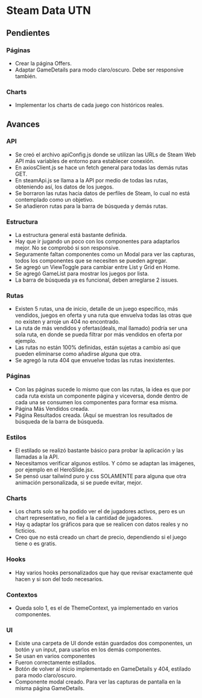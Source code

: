# Steam Data UTN

## Pendientes

### Páginas
- Crear la página Offers.
- Adaptar GameDetails para modo claro/oscuro. Debe ser responsive también.

### Charts
- Implementar los charts de cada juego con históricos reales.

## Avances

### API
- Se creó el archivo apiConfig.js donde se utilizan las URLs de Steam Web API más variables de entorno para establecer conexión.
- En axiosClient.js se hace un fetch general para todas las demás rutas GET.
- En steamApi.js se llama a la API por medio de todas las rutas, obteniendo así, los datos de los juegos.
- Se borraron las rutas hacia datos de perfiles de Steam, lo cual no está contemplado como un objetivo.
- Se añadieron rutas para la barra de búsqueda y demás rutas.

### Estructura
- La estructura general está bastante definida.
- Hay que ir jugando un poco con los componentes para adaptarlos mejor. No se comprobó si son responsive.
- Seguramente faltan componentes como un Modal para ver las capturas, todos los componentes que se necesiten se pueden agregar.
- Se agregó un ViewToggle para cambiar entre List y Grid en Home.
- Se agregó GameList para mostrar los juegos por lista.
- La barra de búsqueda ya es funcional, deben arreglarse 2 issues.

### Rutas
- Existen 5 rutas, una de inicio, detalle de un juego específico, más vendidos, juegos en oferta y una ruta que envuelva todas las otras que no existen y arroje un 404 no encontrado.
- La ruta de más vendidos y ofertas(deals, mal llamado) podría ser una sola ruta, en donde se pueda filtrar por más vendidos en oferta por ejemplo.
- Las rutas no están 100% definidas, están sujetas a cambio así que pueden eliminarse como añadirse alguna que otra.
- Se agregó la ruta 404 que envuelve todas las rutas inexistentes.

### Páginas
- Con las páginas sucede lo mismo que con las rutas, la idea es que por cada ruta exista un componente página y viceversa, donde dentro de cada una se consumen los componentes para formar esa misma.
- Página Más Vendidos creada.
- Página Resultados creada. (Aquí se muestran los resultados de búsqueda de la barra de búsqueda.

### Estilos
- El estilado se realizó bastante básico para probar la aplicación y las llamadas a la API.
- Necesitamos verificar algunos estilos. Y cómo se adaptan las imágenes, por ejemplo en el HeroSlide.jsx.
- Se pensó usar tailwind puro y css SOLAMENTE para alguna que otra animación personalizada, si se puede evitar, mejor.

### Charts
- Los charts solo se ha podido ver el de jugadores activos, pero es un chart representativo, no fiel a la cantidad de jugadores.
- Hay q adaptar los gráficos para que se realicen con datos reales y no ficticios.
- Creo que no está creado un chart de precio, dependiendo si el juego tiene o es gratis.

### Hooks
- Hay varios hooks personalizados que hay que revisar exactamente qué hacen y si son del todo necesarios.

### Contextos
- Queda solo 1, es el de ThemeContext, ya implementado en varios componentes.

### UI
- Existe una carpeta de UI donde están guardados dos componentes, un botón y un input, para usarlos en los demás componentes.
- Se usan en varios componentes
- Fueron correctamente estilados.
- Botón de volver al inicio implementado en GameDetails y 404, estilado para modo claro/oscuro.
- Componente modal creado. Para ver las capturas de pantalla en la misma página GameDetails.
